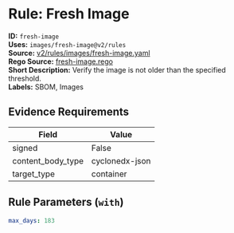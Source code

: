 # Rule: Fresh Image  
**ID:** `fresh-image`  
**Uses:** `images/fresh-image@v2/rules`  
**Source:** [v2/rules/images/fresh-image.yaml](https://github.com/scribe-public/sample-policies/v2/rules/images/fresh-image.yaml)  
**Rego Source:** [fresh-image.rego](https://github.com/scribe-public/sample-policies/v2/rules/images/fresh-image.rego)  
**Short Description:** Verify the image is not older than the specified threshold.  
**Labels:** SBOM, Images  

## Evidence Requirements  
| Field | Value |
|-------|-------|
| signed | False |
| content_body_type | cyclonedx-json |
| target_type | container |

## Rule Parameters (`with`)  
```yaml
max_days: 183
```

